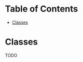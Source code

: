 Table of Contents
=================

<!-- TOC START min:1 max:3 link:true asterisk:false update:true -->
- [Classes](#classes)
<!-- TOC END -->

# Classes

TODO
